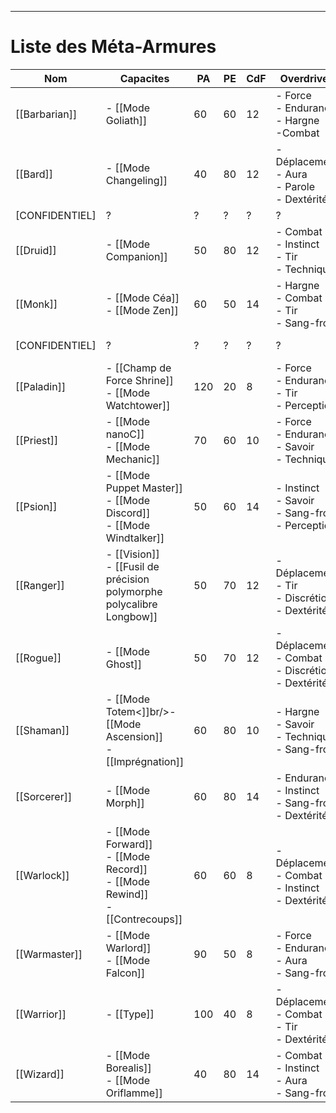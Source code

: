 ___
# Liste des Méta-Armures

| Nom            | Capacites                                                                            | PA  | PE  | CdF | Overdrives                                                  | Sources         |
| -------------- | ------------------------------------------------------------------------------------ | --- | --- | --- | ----------------------------------------------------------- | --------------- |
| [[Barbarian]]  | - [[Mode Goliath]]                                                                   | 60  | 60  | 12  | - Force<br/>- Endurance<br/>- Hargne<br/>-Combat            | Livre de Base   |
| [[Bard]]       | - [[Mode Changeling]]                                                                | 40  | 80  | 12  | - Déplacement<br/>- Aura<br/>- Parole<br/>- Dextérité       | Livre de Base   |
| [CONFIDENTIEL] | ?                                                                                    | ?   | ?   | ?   | ?                                                           | Atlas           |
| [[Druid]]      | - [[Mode Companion]]                                                                 | 50  | 80  | 12  | - Combat<br/>- Instinct<br/>- Tir<br/>- Technique           | Codex v1.5      |
| [[Monk]]       | - [[Mode Céa]]<br/>- [[Mode Zen]]                                                    | 60  | 50  | 14  | - Hargne<br/>- Combat<br/>- Tir<br/>- Sang-froid            | Supplement 2038 |
| [CONFIDENTIEL] | ?                                                                                    | ?   | ?   | ?   | ?                                                           | Suplement 2038  |
| [[Paladin]]    | - [[Champ de Force Shrine]]<br/>- [[Mode Watchtower]]                                | 120 | 20  | 8   | - Force<br/>- Endurance<br/>- Tir<br/>- Perception          | Livre de Base   |
| [[Priest]]     | - [[Mode nanoC]]<br/>- [[Mode Mechanic]]                                             | 70  | 60  | 10  | - Force<br/>- Endurance<br/>- Savoir<br/>- Technique        | Livre de Base   |
| [[Psion]]      | - [[Mode Puppet Master]]<br/>- [[Mode Discord]]<br/>- [[Mode Windtalker]]            | 50  | 60  | 14  | - Instinct<br/>- Savoir<br/>- Sang-froid<br/>- Perception   | Supplement 2038 |
| [[Ranger]]     | - [[Vision]]<br/>- [[Fusil de précision polymorphe polycalibre Longbow]]             | 50  | 70  | 12  | - Déplacement<br/>- Tir<br/>- Discrétion<br/>- Dextérité    | Livre de Base   |
| [[Rogue]]      | - [[Mode Ghost]]                                                                     | 50  | 70  | 12  | - Déplacement<br/>- Combat<br/>- Discrétion<br/>- Dextérité | Livre de Base   |
| [[Shaman]]     | - [[Mode Totem<]]br/>- [[Mode Ascension]]<br/>- [[Imprégnation]]                     | 60  | 80  | 10  | - Hargne<br/>- Savoir<br/>- Technique<br/>- Sang-froid      | Atlas           |
| [[Sorcerer]]   | - [[Mode Morph]]                                                                     | 60  | 80  | 14  | - Endurance<br/>- Instinct<br/>- Sang-froid<br/>- Dextérité | Supplement 2038 |
| [[Warlock]]    | - [[Mode Forward]]<br/>- [[Mode Record]]<br/>- [[Mode Rewind]]<br/>- [[Contrecoups]] | 60  | 60  | 8   | - Déplacement<br/>- Combat<br/>- Instinct<br/>- Dextérité   | Atlas           |
| [[Warmaster]]  | - [[Mode Warlord]]<br/>- [[Mode Falcon]]                                             | 90  | 50  | 8   | - Force<br/>- Endurance<br/>- Aura<br/>- Sang-froid         | Livre de Base   |
| [[Warrior]]    | - [[Type]]                                                                           | 100 | 40  | 8   | - Déplacement<br/>- Combat<br/>- Tir<br/>- Dextérité        | Livre de Base   |
| [[Wizard]]     | - [[Mode Borealis]]<br/>- [[Mode Oriflamme]]                                         | 40  | 80  | 14  | - Combat<br/>- Instinct<br/>- Aura<br/>- Sang-froid         | Livre de Base   |
